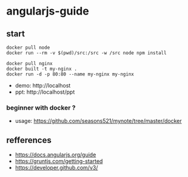 # angularjs-guide

## start

```shell
docker pull node
docker run --rm -v $(pwd)/src:/src -w /src node npm install

docker pull nginx
docker built -t my-nginx .
docker run -d -p 80:80 --name my-nginx my-nginx
```

- demo: http://localhost
- ppt: http://localhost/ppt

### beginner with docker ?

- usage: https://github.com/seasons521/mynote/tree/master/docker

## refferences

 - https://docs.angularjs.org/guide
 - https://gruntjs.com/getting-started
 - https://developer.github.com/v3/ 
